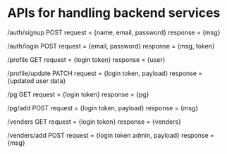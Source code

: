 # APIs for handling backend services

/auth/signup    POST
    request = {name, email, password}
    response = {msg}

/auth/login     POST
    request = {email, password}
    response = {msg, token}

/profile        GET
    request = {login token}
    response = {user}

/profile/update PATCH
    request = {login token, payload}
    response = {updated user data}

/pg             GET
    request = {login token}
    response = {pg}

/pg/add         POST
    request = {login token, payload}
    response = {msg}

/venders        GET
    request = {login token}
    response = {venders}

/venders/add    POST
    request = {login token admin, payload}
    response = {msg}
